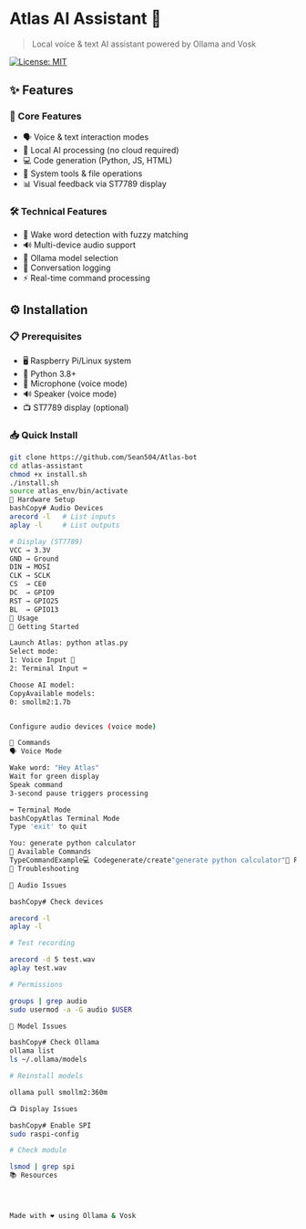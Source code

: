 # Atlas AI Assistant 🤖

> Local voice & text AI assistant powered by Ollama and Vosk

[![License: MIT](https://img.shields.io/badge/License-MIT-yellow.svg)](https://opensource.org/licenses/MIT)

## ✨ Features

### 🎯 Core Features
- 🗣️ Voice & text interaction modes
- 🤖 Local AI processing (no cloud required)
- 💻 Code generation (Python, JS, HTML)
- 🔧 System tools & file operations
- 📊 Visual feedback via ST7789 display

### 🛠️ Technical Features
- 🎤 Wake word detection with fuzzy matching
- 🔊 Multi-device audio support
- 🧠 Ollama model selection
- 📝 Conversation logging
- ⚡ Real-time command processing

## ⚙️ Installation

### 📋 Prerequisites
- 🖥️ Raspberry Pi/Linux system
- 🐍 Python 3.8+
- 🎤 Microphone (voice mode)
- 🔊 Speaker (voice mode)
- 📺 ST7789 display (optional)

### 📥 Quick Install
```bash
git clone https://github.com/Sean504/Atlas-bot
cd atlas-assistant
chmod +x install.sh
./install.sh
source atlas_env/bin/activate
🔌 Hardware Setup
bashCopy# Audio Devices
arecord -l   # List inputs
aplay -l     # List outputs

# Display (ST7789)
VCC → 3.3V
GND → Ground
DIN → MOSI
CLK → SCLK
CS  → CE0
DC  → GPIO9
RST → GPIO25
BL  → GPIO13
📱 Usage
🚀 Getting Started

Launch Atlas: python atlas.py
Select mode:
1: Voice Input 🎤
2: Terminal Input ⌨️

Choose AI model:
CopyAvailable models:
0: smollm2:1.7b


Configure audio devices (voice mode)

💬 Commands
🗣️ Voice Mode

Wake word: "Hey Atlas"
Wait for green display
Speak command
3-second pause triggers processing

⌨️ Terminal Mode
bashCopyAtlas Terminal Mode
Type 'exit' to quit

You: generate python calculator
📝 Available Commands
TypeCommandExample💻 Codegenerate/create"generate python calculator"📁 Fileswrite/read"write hello to file.txt"🔧 Systemrun/execute"run ls -la"🧮 Mathcalculate"calculate 2 + 2"⏰ Timetime/date"what's the time?"
🔧 Troubleshooting

🎤 Audio Issues

bashCopy# Check devices

arecord -l
aplay -l

# Test recording

arecord -d 5 test.wav
aplay test.wav

# Permissions

groups | grep audio
sudo usermod -a -G audio $USER

🤖 Model Issues

bashCopy# Check Ollama
ollama list
ls ~/.ollama/models

# Reinstall models

ollama pull smollm2:360m

📺 Display Issues

bashCopy# Enable SPI
sudo raspi-config

# Check module

lsmod | grep spi
📚 Resources




Made with ❤️ using Ollama & Vosk
